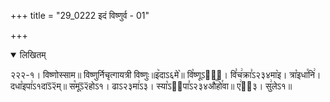 +++
title = "29_0222 इदं विष्णुर्व - 01"

+++
<details open><summary>लिखितम्</summary>

२२२-१। विष्णोस्साम॥ विष्णुर्निचृत्गायत्री विष्णुः॥इ꣥दाऽ६मे꣥॥ वि꣡ष्णूऽ२ः᳐। वि꣣च꣢क्रा꣣ऽ२३४मा꣥इ। त्रा꣡इधा꣯नि꣢। दधा꣡इपा꣢ऽ१दाऽ᳒२᳒म्॥ स꣡मूऽ᳒२᳒होऽ१। ढाऽ२३मा꣢ऽ३। स्या꣡ऽ२᳐पा꣣ऽ२३४औ꣥꣯हो꣯वा॥ ए꣢ऽ᳐३। सु꣢लेऽ१॥
</details>